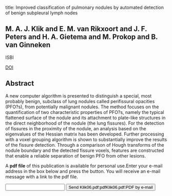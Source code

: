title: Improved classification of pulmonary nodules by automated detection of benign subpleural lymph nodes

## M. A. J. Klik and E. M. van Rikxoort and J. F. Peters and H. A. Gietema and M. Prokop and B. van Ginneken
ISBI

<a href="https://doi.org/10.1109/ISBI.2006.1624961">DOI</a>

## Abstract
A new computer algorithm is presented to distinguish a special, most probably benign, subclass of lung nodules called perifissural opacities (PFO?s), from potentially malignant nodules. The method focuses on the quantification of two characteristic properties of PFO?s, namely the typical flattened surface of the nodule and its attachment to plate-like structures in the direct neighborhood of the nodule (the lung fissures). For the detection of fissures in the proximity of the nodule, an analysis based on the eigenvalues of the Hessian matrix has been developed. Further processing with a voxel grouping algorithm is shown to substantially improve the results of the fissure detection. Through a comparison of Hough transforms of the nodule boundary and the detected fissure voxels, features are constructed that enable a reliable separation of benign PFO from other lesions.

A <b>pdf file</b> of this publication is available for personal use.Enter your e-mail address in the box below and press the button. You will receive an e-mail message with a link to the pdf file.
<form action="sender.php">  <input type="text" name="email">  <input type="submit" value="Send Klik06.pdf:pdfKlik06.pdf:PDF by e-mail"></form>